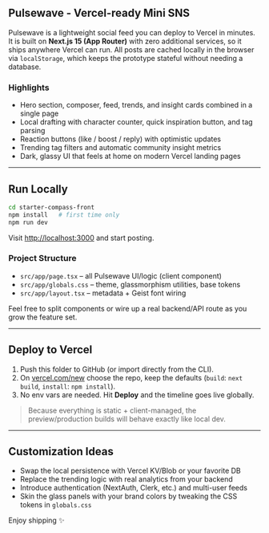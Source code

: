 ## Pulsewave - Vercel-ready Mini SNS

Pulsewave is a lightweight social feed you can deploy to Vercel in minutes. It is built on **Next.js 15 (App Router)** with zero additional services, so it ships anywhere Vercel can run. All posts are cached locally in the browser via `localStorage`, which keeps the prototype stateful without needing a database.

### Highlights

- Hero section, composer, feed, trends, and insight cards combined in a single page
- Local drafting with character counter, quick inspiration button, and tag parsing
- Reaction buttons (like / boost / reply) with optimistic updates
- Trending tag filters and automatic community insight metrics
- Dark, glassy UI that feels at home on modern Vercel landing pages

---

## Run Locally

```bash
cd starter-compass-front
npm install   # first time only
npm run dev
```

Visit [http://localhost:3000](http://localhost:3000) and start posting.

### Project Structure

- `src/app/page.tsx` – all Pulsewave UI/logic (client component)
- `src/app/globals.css` – theme, glassmorphism utilities, base tokens
- `src/app/layout.tsx` – metadata + Geist font wiring

Feel free to split components or wire up a real backend/API route as you grow the feature set.

---

## Deploy to Vercel

1. Push this folder to GitHub (or import directly from the CLI).  
2. On [vercel.com/new](https://vercel.com/new) choose the repo, keep the defaults (`build`: `next build`, `install`: `npm install`).  
3. No env vars are needed. Hit **Deploy** and the timeline goes live globally.

> Because everything is static + client-managed, the preview/production builds will behave exactly like local dev.

---

## Customization Ideas

- Swap the local persistence with Vercel KV/Blob or your favorite DB
- Replace the trending logic with real analytics from your backend
- Introduce authentication (NextAuth, Clerk, etc.) and multi-user feeds
- Skin the glass panels with your brand colors by tweaking the CSS tokens in `globals.css`

Enjoy shipping ✨
